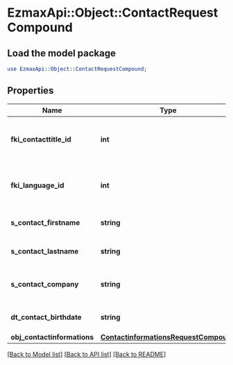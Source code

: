 # EzmaxApi::Object::ContactRequestCompound

## Load the model package
```perl
use EzmaxApi::Object::ContactRequestCompound;
```

## Properties
Name | Type | Description | Notes
------------ | ------------- | ------------- | -------------
**fki_contacttitle_id** | **int** | The unique ID of the Contacttitle.  Valid values:  |Value|Description| |-|-| |1|Ms.| |2|Mr.| |4|(Blank)| |5|Me (For Notaries)| | 
**fki_language_id** | **int** | The unique ID of the Language.  Valid values:  |Value|Description| |-|-| |1|French| |2|English| | 
**s_contact_firstname** | **string** | The First name of the contact | 
**s_contact_lastname** | **string** | The Last name of the contact | 
**s_contact_company** | **string** | The Company name of the contact | 
**dt_contact_birthdate** | **string** | The Birth Date of the contact | [optional] 
**obj_contactinformations** | [**ContactinformationsRequestCompound**](ContactinformationsRequestCompound.md) |  | 

[[Back to Model list]](../README.md#documentation-for-models) [[Back to API list]](../README.md#documentation-for-api-endpoints) [[Back to README]](../README.md)


